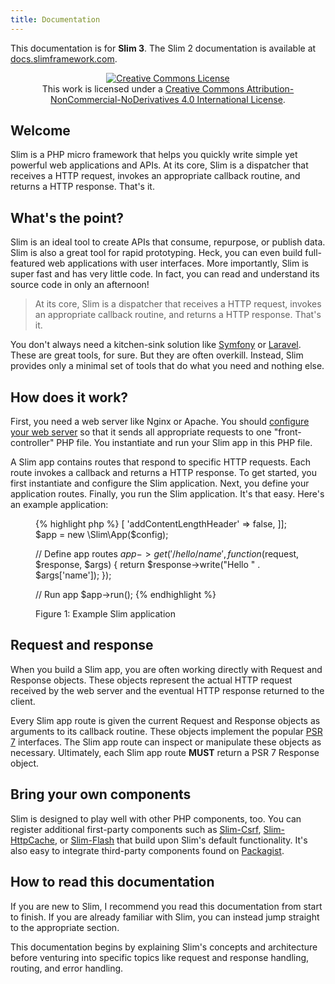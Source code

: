 ```yaml
---
title: Documentation
---
```


<div class="alert alert-info">
    <p>
        This documentation is for <strong>Slim 3</strong>. The Slim 2 documentation is available at <a href="http://docs.slimframework.com/">docs.slimframework.com</a>.
    </p>
</div>

<p style="text-align: center;">
    <a rel="license" href="http://creativecommons.org/licenses/by-nc-nd/4.0/">
        <img alt="Creative Commons License" style="border-width:0" src="https://i.creativecommons.org/l/by-nc-nd/4.0/88x31.png" />
    </a>
    <br />
    This work is licensed under a <a rel="license" href="http://creativecommons.org/licenses/by-nc-nd/4.0/">Creative Commons Attribution-NonCommercial-NoDerivatives 4.0 International License</a>.
</p>

## Welcome

Slim is a PHP micro framework that helps you
quickly write simple yet powerful web applications and APIs. At its core, Slim
is a dispatcher that receives a HTTP request, invokes an appropriate callback
routine, and returns a HTTP response. That's it.

## What's the point?

Slim is an ideal tool to create APIs that consume, repurpose, or publish data. Slim is also
a great tool for rapid prototyping. Heck, you can even build full-featured web
applications with user interfaces. More importantly, Slim is super fast
and has very little code. In fact, you can read and understand its source code
in only an afternoon!

> At its core, Slim
is a dispatcher that receives a HTTP request, invokes an appropriate callback
routine, and returns a HTTP response. That's it.

You don't always need a kitchen-sink solution like [Symfony][symfony] or [Laravel][laravel].
These are great tools, for sure. But they are often overkill. Instead, Slim
provides only a minimal set of tools that do what you need and nothing else.

## How does it work?

First, you need a web server like Nginx or Apache. You should [configure
your web server](/docs/start/web-servers.html) so that it sends all appropriate
requests to one "front-controller" PHP file. You instantiate and run your Slim
app in this PHP file.

A Slim app contains routes that respond to specific HTTP requests. Each route
invokes a callback and returns a HTTP response. To get started, you first
instantiate and configure the Slim application. Next, you define your application
routes. Finally, you run the Slim application. It's that easy. Here's an
example application:

<figure>
{% highlight php %}
<?php
// Create and configure Slim app
$config = ['settings' => [
    'addContentLengthHeader' => false,
]];
$app = new \Slim\App($config);

// Define app routes
$app->get('/hello/{name}', function ($request, $response, $args) {
    return $response->write("Hello " . $args['name']);
});

// Run app
$app->run();
{% endhighlight %}
<figcaption>Figure 1: Example Slim application</figcaption>
</figure>

## Request and response

When you build a Slim app, you are often working directly with Request
and Response objects. These objects represent the actual HTTP request received
by the web server and the eventual HTTP response returned to the client.

Every Slim app route is given the current Request and Response objects as arguments
to its callback routine. These objects implement the popular [PSR 7](/docs/concepts/value-objects.html) interfaces. The Slim app route can inspect
or manipulate these objects as necessary. Ultimately, each Slim app route
**MUST** return a PSR 7 Response object.

## Bring your own components

Slim is designed to play well with other PHP components, too. You can register
additional first-party components such as [Slim-Csrf][csrf], [Slim-HttpCache][httpcache],
or [Slim-Flash][flash] that build upon Slim's default functionality. It's also
easy to integrate third-party components found on [Packagist](https://packagist.org/).

## How to read this documentation

If you are new to Slim, I recommend you read this documentation from start
to finish. If you are already familiar with Slim, you can instead jump straight
to the appropriate section.

This documentation begins by explaining Slim's concepts and architecture
before venturing into specific topics like request and response handling,
routing, and error handling.

[symfony]: http://symfony.com/
[laravel]: http://laravel.com/
[csrf]: https://github.com/slimphp/Slim-Csrf/
[httpcache]: https://github.com/slimphp/Slim-HttpCache
[flash]: https://github.com/slimphp/Slim-Flash
[eloquent]: http://laravel.com/docs/5.1/eloquent
[doctrine]: http://www.doctrine-project.org/projects/orm.html
